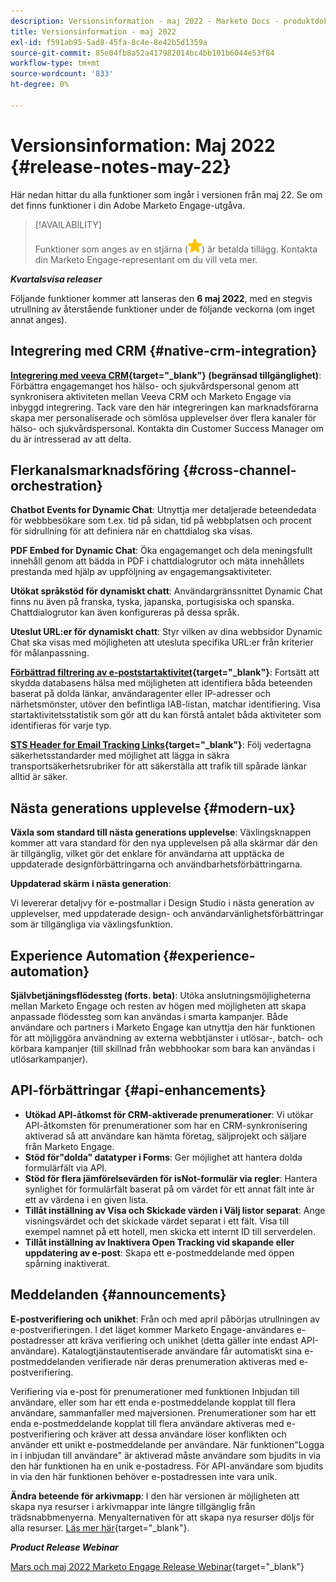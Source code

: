 ```yaml
---
description: Versionsinformation - maj 2022 - Marketo Docs - produktdokumentation
title: Versionsinformation - maj 2022
exl-id: f591ab95-5ad8-45fa-8c4e-8e42b5d1359a
source-git-commit: 85e04fb8a52a417982014bc4bb101b6044e53f84
workflow-type: tm+mt
source-wordcount: '833'
ht-degree: 0%

---
```


# Versionsinformation: Maj 2022 {#release-notes-may-22}

Här nedan hittar du alla funktioner som ingår i versionen från maj 22. Se om det finns funktioner i din Adobe Marketo Engage-utgåva.

>[!AVAILABILITY]
>
>Funktioner som anges av en stjärna (![stjärna](assets/yellow-star.png)) är betalda tillägg. Kontakta din Marketo Engage-representant om du vill veta mer.

**_Kvartalsvisa releaser_**

Följande funktioner kommer att lanseras den **6 maj 2022**, med en stegvis utrullning av återstående funktioner under de följande veckorna (om inget annat anges).

## Integrering med CRM {#native-crm-integration}

**[Integrering med veeva CRM](/help/marketo/product-docs/crm-sync/veeva-crm-sync/understanding-the-veeva-crm-sync.md){target=&quot;_blank&quot;} (begränsad tillgänglighet)**: Förbättra engagemanget hos hälso- och sjukvårdspersonal genom att synkronisera aktiviteten mellan Veeva CRM och Marketo Engage via inbyggd integrering. Tack vare den här integreringen kan marknadsförarna skapa mer personaliserade och sömlösa upplevelser över flera kanaler för hälso- och sjukvårdspersonal. Kontakta din Customer Success Manager om du är intresserad av att delta.

## Flerkanalsmarknadsföring {#cross-channel-orchestration}

**Chatbot Events for Dynamic Chat**: Utnyttja mer detaljerade beteendedata för webbbesökare som t.ex. tid på sidan, tid på webbplatsen och procent för sidrullning för att definiera när en chattdialog ska visas.

**PDF Embed for Dynamic Chat**: Öka engagemanget och dela meningsfullt innehåll genom att bädda in PDF i chattdialogrutor och mäta innehållets prestanda med hjälp av uppföljning av engagemangsaktiviteter.

**Utökat språkstöd för dynamiskt chatt**: Användargränssnittet Dynamic Chat finns nu även på franska, tyska, japanska, portugisiska och spanska. Chattdialogrutor kan även konfigureras på dessa språk.

**Uteslut URL:er för dynamiskt chatt**: Styr vilken av dina webbsidor Dynamic Chat ska visas med möjligheten att utesluta specifika URL:er från kriterier för målanpassning.

**[Förbättrad filtrering av e-poststartaktivitet](/help/marketo/product-docs/administration/email-setup/filtering-email-bot-activity.md){target=&quot;_blank&quot;}**: Fortsätt att skydda databasens hälsa med möjligheten att identifiera båda beteenden baserat på dolda länkar, användaragenter eller IP-adresser och närhetsmönster, utöver den befintliga IAB-listan, matchar identifiering. Visa startaktivitetsstatistik som gör att du kan förstå antalet båda aktiviteter som identifieras för varje typ.

**[STS Header for Email Tracking Links](/help/marketo/product-docs/administration/settings/email-tracking-link-headers.md){target=&quot;_blank&quot;}**: Följ vedertagna säkerhetsstandarder med möjlighet att lägga in säkra transportsäkerhetsrubriker för att säkerställa att trafik till spårade länkar alltid är säker.

## Nästa generations upplevelse {#modern-ux}

**Växla som standard till nästa generations upplevelse**: Växlingsknappen kommer att vara standard för den nya upplevelsen på alla skärmar där den är tillgänglig, vilket gör det enklare för användarna att upptäcka de uppdaterade designförbättringarna och användbarhetsförbättringarna.

**Uppdaterad skärm i nästa generation**:

Vi levererar detaljvy för e-postmallar i Design Studio i nästa generation av upplevelser, med uppdaterade design- och användarvänlighetsförbättringar som är tillgängliga via växlingsfunktion.

## Experience Automation {#experience-automation}

**Självbetjäningsflödessteg (forts. beta)**: Utöka anslutningsmöjligheterna mellan Marketo Engage och resten av högen med möjligheten att skapa anpassade flödessteg som kan användas i smarta kampanjer. Både användare och partners i Marketo Engage kan utnyttja den här funktionen för att möjliggöra användning av externa webbtjänster i utlösar-, batch- och körbara kampanjer (till skillnad från webbhookar som bara kan användas i utlösarkampanjer).

## API-förbättringar {#api-enhancements}

* **Utökad API-åtkomst för CRM-aktiverade prenumerationer**: Vi utökar API-åtkomsten för prenumerationer som har en CRM-synkronisering aktiverad så att användare kan hämta företag, säljprojekt och säljare från Marketo Engage.
* **Stöd för&quot;dolda&quot; datatyper i Forms**: Ger möjlighet att hantera dolda formulärfält via API.
* **Stöd för flera jämförelsevärden för isNot-formulär via regler**: Hantera synlighet för formulärfält baserat på om värdet för ett annat fält inte är ett av värdena i en given lista.
* **Tillåt inställning av Visa och Skickade värden i Välj listor separat**: Ange visningsvärdet och det skickade värdet separat i ett fält. Visa till exempel namnet på ett hotell, men skicka ett internt ID till serverdelen.
* **Tillåt inställning av Inaktivera Open Tracking vid skapande eller uppdatering av e-post**: Skapa ett e-postmeddelande med öppen spårning inaktiverat.

## Meddelanden {#announcements}

**E-postverifiering och unikhet**: Från och med april påbörjas utrullningen av e-postverifieringen. I det läget kommer Marketo Engage-användares e-postadresser att kräva verifiering och unikhet (detta gäller inte endast API-användare). Katalogtjänstautentiserade användare får automatiskt sina e-postmeddelanden verifierade när deras prenumeration aktiveras med e-postverifiering.

Verifiering via e-post för prenumerationer med funktionen Inbjudan till användare, eller som har ett enda e-postmeddelande kopplat till flera användare, sammanfaller med majversionen. Prenumerationer som har ett enda e-postmeddelande kopplat till flera användare aktiveras med e-postverifiering och kräver att dessa användare löser konflikten och använder ett unikt e-postmeddelande per användare. När funktionen&quot;Logga in i inbjudan till användare&quot; är aktiverad måste användare som bjudits in via den här funktionen ha en unik e-postadress. För API-användare som bjudits in via den här funktionen behöver e-postadressen inte vara unik.

**Ändra beteende för arkivmapp**: I den här versionen är möjligheten att skapa nya resurser i arkivmappar inte längre tillgänglig från trädsnabbmenyerna. Menyalternativen för att skapa nya resurser döljs för alla resurser. [Läs mer här](https://nation.marketo.com/t5/product-discussions/archive-folder-change-in-may-2022-release/m-p/324369#M183235){target=&quot;_blank&quot;}.

**_Product Release Webinar_**

[Mars och maj 2022 Marketo Engage Release Webinar](https://engage.marketo.com/2022_March_May_Release_Webinar_DemandPage.html){target=&quot;_blank&quot;}
